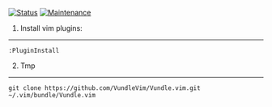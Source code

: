 [![Status](https://img.shields.io/badge/status-complete-brightgreen.svg)]()
[![Maintenance](https://img.shields.io/maintenance/yes/2016.svg)]()

1. Install vim plugins:
---

```
:PluginInstall
```

2. Tmp
---
```
git clone https://github.com/VundleVim/Vundle.vim.git ~/.vim/bundle/Vundle.vim
```



